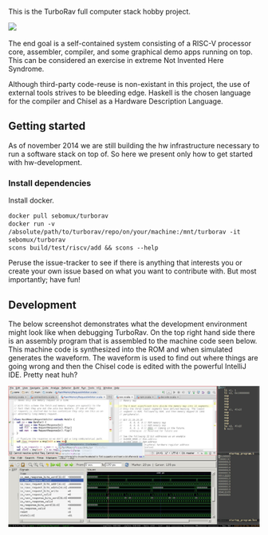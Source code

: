 This is the TurboRav full computer stack hobby project.

![](https://docs.google.com/drawings/d/1yiRfiubTfP55u9E995-KuAjrXQi68SzCdmgo3fDCfAA/pub?w=1934&h=1368 "")

The end goal is a self-contained system consisting of a RISC-V
processor core, assembler, compiler, and some graphical demo apps
running on top. This can be considered an exercise in extreme Not
Invented Here Syndrome.

Although third-party code-reuse is non-existant in this project, the
use of external tools strives to be bleeding edge. Haskell is the
chosen language for the compiler and Chisel as a Hardware Description
Language.

## Getting started

As of november 2014 we are still building the hw infrastructure
necessary to run a software stack on top of. So here we present only
how to get started with hw-development.

### Install dependencies

Install docker.
```
docker pull sebomux/turborav
docker run -v /absolute/path/to/turborav/repo/on/your/machine:/mnt/turborav -it sebomux/turborav
scons build/test/riscv/add && scons --help
```

Peruse the issue-tracker to see if there is anything that interests
you or create your own issue based on what you want to contribute
with. But most importantly; have fun!

## Development

The below screenshot demonstrates what the development environment might look
like when debugging TurboRav. On the top right hand side there is an assembly
program that is assembled to the machine code seen below. This machine code is
synthesized into the ROM and when simulated generates the waveform. The waveform
is used to find out where things are going wrong and then the Chisel code is
edited with the powerful IntelliJ IDE. Pretty neat huh?

![](/hw/doc/development_environment.jpg?raw=true)
